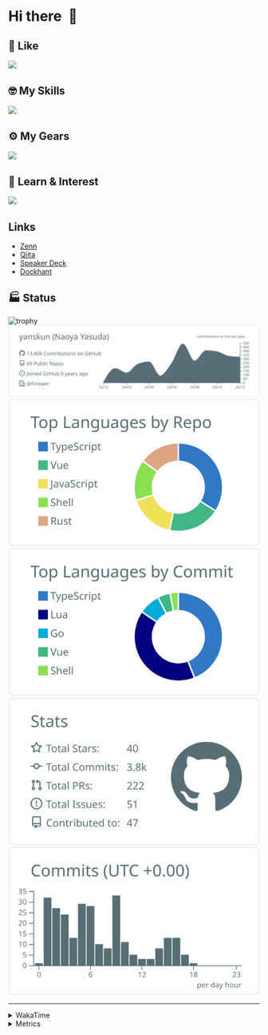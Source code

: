 # Hi there&nbsp; :wave:

## 💌 Like
<img src="https://go-skill-icons.vercel.app/api/icons?i=github" />

## 🤓 My Skills
<img src="https://go-skill-icons.vercel.app/api/icons?i=js,ts,vue,nuxtjs,react,nextjs,go,lua,git" />

## ⚙️ My Gears
<img src="https://go-skill-icons.vercel.app/api/icons?i=neovim,vscode,githubcopilot,alacritty,tmux" />

## 📖 Learn & Interest
<img src="https://go-skill-icons.vercel.app/api/icons?i=rust,deno,css,zig,playwright,githubactions,storybook,netlify,eslint" />

## Links
- [Zenn](https://zenn.dev/yanskun)
- [Qiita](https://qiita.com/yanskun)
- [Speaker Deck](https://speakerdeck.com/yanskun)
- [Dockhant](https://www.dockhunt.com/users/yanskun)

<!-- https://github.com/ryo-ma/github-profile-trophy -->

## 🏭 Status

<img src="https://github-profile-trophy.vercel.app/?username=yanskun&theme=onedark&row=1" alt="trophy">

<!-- https://github.com/vn7n24fzkq/github-profile-summary-cards -->
<picture>
  <source media="(prefers-color-scheme: dark)" srcset="https://raw.githubusercontent.com/yanskun/yanskun/master/profile-summary-card-output/nord_dark/0-profile-details.svg">
 <img src="https://raw.githubusercontent.com/yanskun/yanskun/master/profile-summary-card-output/default/0-profile-details.svg">
</picture>
<br>
<picture>
  <source media="(prefers-color-scheme: dark)" srcset="https://raw.githubusercontent.com/yanskun/yanskun/master/profile-summary-card-output/nord_dark/1-repos-per-language.svg">
 <img src="https://raw.githubusercontent.com/yanskun/yanskun/master/profile-summary-card-output/default/1-repos-per-language.svg">
</picture>
<picture>
  <source media="(prefers-color-scheme: dark)" srcset="https://raw.githubusercontent.com/yanskun/yanskun/master/profile-summary-card-output/nord_dark/2-most-commit-language.svg">
 <img src="https://raw.githubusercontent.com/yanskun/yanskun/master/profile-summary-card-output/default/2-most-commit-language.svg">
</picture>
<br>
<picture>
  <source media="(prefers-color-scheme: dark)" srcset="https://raw.githubusercontent.com/yanskun/yanskun/master/profile-summary-card-output/nord_dark/3-stats.svg">
 <img src="https://raw.githubusercontent.com/yanskun/yanskun/master/profile-summary-card-output/default/3-stats.svg">
</picture>
<picture>
  <source media="(prefers-color-scheme: dark)" srcset="https://raw.githubusercontent.com/yanskun/yanskun/master/profile-summary-card-output/nord_dark/4-productive-time.svg">
 <img src="https://raw.githubusercontent.com/yanskun/yanskun/master/profile-summary-card-output/default/4-productive-time.svg">
</picture>

---

<details>
  <summary>WakaTime</summary>
<!--START_SECTION:waka-->
![Code Time](http://img.shields.io/badge/Code%20Time-1%2C667%20hrs%2010%20mins-blue)

**🐱 My GitHub Data** 

> 📦 144.2 kB Used in GitHub's Storage 
 > 
> 🏆 3,382 Contributions in the Year 2024
 > 
> 💼 Opted to Hire
 > 
> 📜 127 Public Repositories 
 > 
> 🔑 4 Private Repositories 
 > 
**I'm an Early 🐤** 

```text
🌞 Morning                9149 commits        ████░░░░░░░░░░░░░░░░░░░░░   14.77 % 
🌆 Daytime                34935 commits       ██████████████░░░░░░░░░░░   56.40 % 
🌃 Evening                14310 commits       ██████░░░░░░░░░░░░░░░░░░░   23.10 % 
🌙 Night                  3549 commits        █░░░░░░░░░░░░░░░░░░░░░░░░   05.73 % 
```
📅 **I'm Most Productive on Tuesday** 

```text
Monday                   9114 commits        ████░░░░░░░░░░░░░░░░░░░░░   14.71 % 
Tuesday                  13118 commits       █████░░░░░░░░░░░░░░░░░░░░   21.18 % 
Wednesday                12274 commits       █████░░░░░░░░░░░░░░░░░░░░   19.81 % 
Thursday                 12126 commits       █████░░░░░░░░░░░░░░░░░░░░   19.58 % 
Friday                   9922 commits        ████░░░░░░░░░░░░░░░░░░░░░   16.02 % 
Saturday                 2153 commits        █░░░░░░░░░░░░░░░░░░░░░░░░   03.48 % 
Sunday                   3236 commits        █░░░░░░░░░░░░░░░░░░░░░░░░   05.22 % 
```


📊 **This Week I Spent My Time On** 

```text
🕑︎ Time Zone: Asia/Tokyo

💬 Programming Languages: 
TypeScript               21 hrs 37 mins      ████████████████████░░░░░   81.72 % 
Lua                      1 hr 4 mins         █░░░░░░░░░░░░░░░░░░░░░░░░   04.06 % 
YAML                     50 mins             █░░░░░░░░░░░░░░░░░░░░░░░░   03.19 % 
JSON                     49 mins             █░░░░░░░░░░░░░░░░░░░░░░░░   03.13 % 
Markdown                 42 mins             █░░░░░░░░░░░░░░░░░░░░░░░░   02.68 % 

🔥 Editors: 
Neovim                   26 hrs              █████████████████████████   98.30 % 
VS Code                  26 mins             ░░░░░░░░░░░░░░░░░░░░░░░░░   01.70 % 

💻 Operating System: 
Mac                      26 hrs 27 mins      █████████████████████████   100.00 % 
```


 Last Updated on 25/12/2024 06:17:54 UTC
<!--END_SECTION:waka-->
</details>

<details>
  <summary>Metrics</summary>
  <img src="https://github.com/yanskun/yanskun/blob/main/github-metrics.svg" alt="Metrics">
</details>
